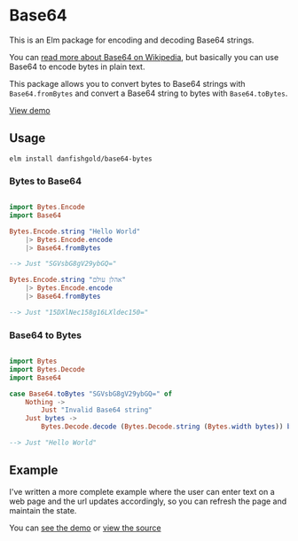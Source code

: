 # Base64

This is an Elm package for encoding and decoding Base64 strings.

You can [read more about Base64 on Wikipedia][wiki],
but basically you can use Base64 to encode bytes in plain text.

This package allows you to convert bytes to Base64 strings with `Base64.fromBytes`
and convert a Base64 string to bytes with `Base64.toBytes`.

[View demo](https://danfishgold.github.io/base64-bytes)

## Usage

    elm install danfishgold/base64-bytes

### Bytes to Base64

```elm

import Bytes.Encode
import Base64

Bytes.Encode.string "Hello World"
    |> Bytes.Encode.encode
    |> Base64.fromBytes

--> Just "SGVsbG8gV29ybGQ="

Bytes.Encode.string "אהלן עולם"
    |> Bytes.Encode.encode
    |> Base64.fromBytes

--> Just "15DXlNec158g16LXldec150="

```

### Base64 to Bytes

```elm

import Bytes
import Bytes.Decode
import Base64

case Base64.toBytes "SGVsbG8gV29ybGQ=" of
    Nothing ->
        Just "Invalid Base64 string"
    Just bytes ->
        Bytes.Decode.decode (Bytes.Decode.string (Bytes.width bytes)) bytes

--> Just "Hello World"


```

## Example

I've written a more complete example where the user can enter text on a web page
and the url updates accordingly, so you can refresh the page and maintain the state.

You can [see the demo][demo] or [view the source][source]

[wiki]: https://en.wikipedia.org/wiki/Base64
[demo]: https://danfishgold.github.io/base64-bytes
[source]: https://github.com/danfishgold/base64-bytes

